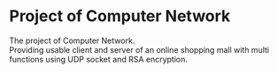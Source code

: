 # Project of Computer Network
The project of Computer Network.  
Providing usable client and server of an online shopping mall with multi functions using UDP socket and RSA encryption.
